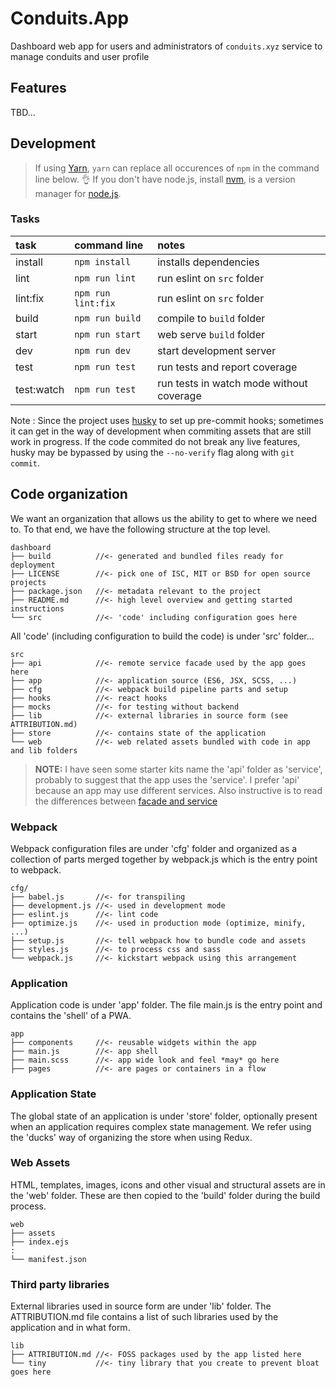 # Conduits.App

Dashboard web app for users and administrators of `conduits.xyz` service to manage
conduits and user profile

## Features
TBD...

## Development

> If using [Yarn](https://yarnpkg.com/), `yarn` can replace all occurences
> of `npm` in the command line below. :ok_hand:
> If you don't have node.js, install [nvm](https://github.com/nvm-sh/nvm), is a version manager for [node.js](https://nodejs.org/en/).

### Tasks

| task       | command line       | notes                                          |
| :--------- | :----------------- | :--------------------------------------------- |
| install    | `npm install`      | installs dependencies                          |
| lint       | `npm run lint`     | run eslint on `src` folder                     |
| lint:fix   | `npm run lint:fix` | run eslint on `src` folder                     |
| build      | `npm run build`    | compile to `build` folder                      |
| start      | `npm run start`    | web serve `build` folder                       |
| dev        | `npm run dev`      | start development server |
| test       | `npm run test `    | run tests and report coverage                  |
| test:watch | `npm run test `    | run tests in watch mode without coverage       |

Note : Since the project uses [husky] to set up pre-commit hooks;
sometimes it can get in the way of development when commiting assets
that are still work in progress. If the code commited do not break any
live features, husky may be bypassed by using the `--no-verify` flag
along with `git commit`.

[husky]: https://github.com/typicode/husky

## Code organization

We want an organization that allows us the ability to get to where we need to.
To that end, we have the following structure at the top level.

```console
dashboard
├── build          //<- generated and bundled files ready for deployment
├── LICENSE        //<- pick one of ISC, MIT or BSD for open source projects
├── package.json   //<- metadata relevant to the project
├── README.md      //<- high level overview and getting started instructions
└── src            //<- 'code' including configuration goes here
```

All 'code' (including configuration to build the code) is under 'src' folder...

```console
src
├── api            //<- remote service facade used by the app goes here
├── app            //<- application source (ES6, JSX, SCSS, ...)
├── cfg            //<- webpack build pipeline parts and setup
├── hooks          //<- react hooks
├── mocks          //<- for testing without backend
├── lib            //<- external libraries in source form (see ATTRIBUTION.md)
├── store          //<- contains state of the application
└── web            //<- web related assets bundled with code in app and lib folders
```

> **NOTE:**
> I have seen some starter kits name the 'api' folder as 'service', probably
> to suggest that the app uses the 'service'. I prefer 'api' because an app
> may use different services. Also instructive is to read the differences
> between [facade and service](https://stackoverflow.com/questions/15038324/are-the-roles-of-a-service-and-a-fa%c3%a7ade-similar#15079958)

### Webpack

Webpack configuration files are under 'cfg' folder and organized as a collection
of parts merged together by webpack.js which is the entry point to webpack.

```console
cfg/
├── babel.js       //<- for transpiling
├── development.js //<- used in development mode
├── eslint.js      //<- lint code
├── optimize.js    //<- used in production mode (optimize, minify, ...)
├── setup.js       //<- tell webpack how to bundle code and assets
├── styles.js      //<- to process css and sass
└── webpack.js     //<- kickstart webpack using this arrangement
```

### Application

Application code is under 'app' folder. The file main.js is the entry
point and contains the 'shell' of a PWA.

```console
app
├── components     //<- reusable widgets within the app
├── main.js        //<- app shell
├── main.scss      //<- app wide look and feel *may* go here
├── pages          //<- are pages or containers in a flow
```

### Application State

The global state of an application is under 'store' folder, optionally present
when an application requires complex state management. We refer using the 'ducks'
way of organizing the store when using Redux.

### Web Assets

HTML, templates, images, icons and other visual and structural assets are in
the 'web' folder. These are then copied to the 'build' folder during the build
process.

```console
web
├── assets
├── index.ejs
:
└── manifest.json
```

### Third party libraries

External libraries used in source form are under 'lib' folder. The
ATTRIBUTION.md file contains a list of such libraries used by the application
and in what form.

```console
lib
├── ATTRIBUTION.md //<- FOSS packages used by the app listed here
└── tiny           //<- tiny library that you create to prevent bloat goes here
```
